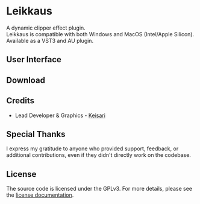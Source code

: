 # Leikkaus

A dynamic clipper effect plugin.
<br>
Leikkaus is compatible with both Windows and MacOS (Intel/Apple Silicon). Available as a VST3 and AU plugin.

## User Interface

## Download

## Credits

- Lead Developer & Graphics - [Keisari](https://github.com/EemilAhonen)

## Special Thanks

I express my gratitude to anyone who provided support, feedback, or additional contributions, even if they didn't directly work on the codebase.

## License

The source code is licensed under the GPLv3. For more details, please see the [license documentation](LICENSE).
